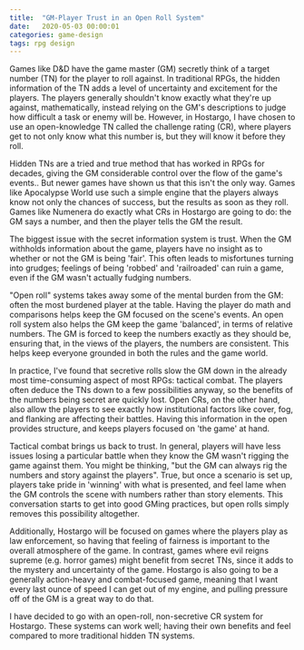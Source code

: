```yaml
---
title:  "GM-Player Trust in an Open Roll System"
date:   2020-05-03 00:00:01
categories: game-design
tags: rpg design
---
```

Games like D&D have the game master (GM) secretly think of a target number (TN) for the player to roll against. In traditional RPGs, the hidden information of the TN adds a level of uncertainty and excitement for the players. The players generally shouldn't know exactly what they're up against, mathematically, instead relying on the GM's descriptions to judge how difficult a task or enemy will be. However, in Hostargo, I have chosen to use an open-knowledge TN called the challenge rating (CR), where players get to not only know what this number is, but they will know it before they roll.  

Hidden TNs are a tried and true method that has worked in RPGs for decades, giving the GM considerable control over the flow of the game's events.. But newer games have shown us that this isn't the only way. Games like Apocalypse World use such a simple engine that the players always know not only the chances of success, but the results as soon as they roll. Games like Numenera do exactly what CRs in Hostargo are going to do: the GM says a number, and then the player tells the GM the result.  

The biggest issue with the secret information system is trust. When the GM withholds information about the game, players have no insight as to whether or not the GM is being 'fair'.  This often leads to misfortunes turning into grudges; feelings of being 'robbed' and 'railroaded' can ruin a game, even if the GM wasn't actually fudging numbers. 

"Open roll" systems takes away some of the mental burden from the GM: often the most burdened player at the table. Having the player do math and comparisons helps keep the GM focused on the scene's events. An open roll system also helps the GM keep the game 'balanced', in terms of relative numbers. The GM is forced to keep the numbers exactly as they should be, ensuring that, in the views of the players, the numbers are consistent. This helps keep everyone grounded in both the rules and the game world.

In practice, I've found that secretive rolls slow the GM down in the already most time-consuming aspect of most RPGs: tactical combat. The players often deduce the TNs down to a few possibilities anyway, so the benefits of the numbers being secret are quickly lost. Open CRs, on the other hand, also allow the players to see exactly how institutional factors like cover, fog, and flanking are affecting their battles. Having this information in the open provides structure, and keeps players focused on 'the game' at hand.

Tactical combat brings us back to trust. In general, players will have less issues losing a particular battle when they know the GM wasn't rigging the game against them. You might be thinking, "but the GM can always rig the numbers and story against the players". True, but once a scenario is set up, players take pride in 'winning' with what is presented, and feel lame when the GM controls the scene with numbers rather than story elements. This conversation starts to get into good GMing practices, but open rolls simply removes this possibility altogether.

Additionally, Hostargo will be focused on games where the players play as law enforcement, so having that feeling of fairness is important to the overall atmosphere of the game. In contrast, games where evil reigns supreme (e.g. horror games) might benefit from secret TNs, since it adds to the mystery and uncertainty of the game. Hostargo is also going to be a generally action-heavy and combat-focused game, meaning that I want every last ounce of speed I can get out of my engine, and pulling pressure off of the GM is a great way to do that.

I have decided to go with an open-roll, non-secretive CR system for Hostargo. These systems can work well; having their own benefits and feel compared to more traditional hidden TN systems.
